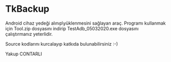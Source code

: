 # TkBackup
Android cihaz yedeği alınıp\yüklenmesini sağlayan araç.
Programı kullanmak için Tool.zip dosyasını indirip TestAdb_05032020.exe dosyasını çalıştırmanız yeterlidir.

Source kodlarını kurcalayıp katkıda bulunabilirsiniz :-)

Yakup CONTARLI
